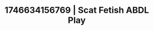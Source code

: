 ---
categories:
- Erotic audiobooks
- AI-generated
- Morning passion
- Queer kinks
- Erotic dreamscape
- ASMR
- Cosplay
- 3D erotic games
image: /assets/images/1746634156769.jpg
layout: post
seo:
  description: Featured content with sensual ABDL Play, Scat Fetish. HD images available.
  keywords: ABDL Play, Scat Fetish
  og_image: /assets/images/1746634156769.jpg
  schema_type: VisualArtwork
tags:
- ABDL Play
- '#1746634156769'
- Scat Fetish
title: 1746634156769 | Scat Fetish ABDL Play
---